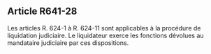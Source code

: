 Article R641-28
----
Les articles R. 624-1 à R. 624-11 sont applicables à la procédure de liquidation
judiciaire. Le liquidateur exerce les fonctions dévolues au mandataire
judiciaire par ces dispositions.
